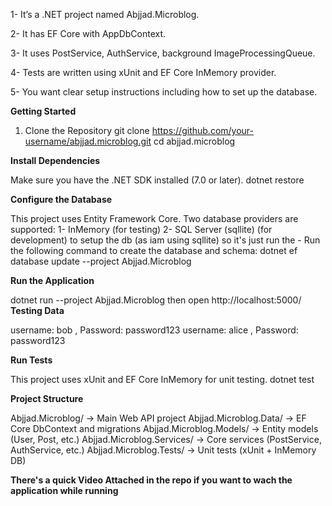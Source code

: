 1- It’s a .NET project named Abjjad.Microblog.

2- It has EF Core with AppDbContext.

3- It uses PostService, AuthService, background ImageProcessingQueue.

4- Tests are written using xUnit and EF Core InMemory provider.

5- You want clear setup instructions including how to set up the database.


**Getting Started**

1. Clone the Repository
git clone https://github.com/your-username/abjjad.microblog.git
cd abjjad.microblog

**Install Dependencies**

Make sure you have the .NET SDK installed (7.0 or later).
dotnet restore

**Configure the Database**

This project uses Entity Framework Core.
Two database providers are supported:
1- InMemory (for testing)
2- SQL Server (sqllite) (for development)
   to setup the db (as iam using sqllite) so it's just run the
       - Run the following command to create the database and schema:
            dotnet ef database update --project Abjjad.Microblog
            
**Run the Application**

dotnet run --project Abjjad.Microblog
then open http://localhost:5000/
**Testing Data**

username: bob , Password: password123
username: alice , Password: password123

**Run Tests**

This project uses xUnit and EF Core InMemory for unit testing.
dotnet test


**Project Structure**

Abjjad.Microblog/        → Main Web API project
Abjjad.Microblog.Data/   → EF Core DbContext and migrations
Abjjad.Microblog.Models/ → Entity models (User, Post, etc.)
Abjjad.Microblog.Services/ → Core services (PostService, AuthService, etc.)
Abjjad.Microblog.Tests/  → Unit tests (xUnit + InMemory DB)

**There's a quick Video Attached in the repo if you want to wach the application while running**

